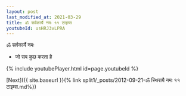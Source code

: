 ```yaml
---
layout: post
last_modified_at: 2021-03-29
title: ॐ सर्वकार्यै नमः ११ टाइम्स
youtubeId: usHRJ3vLPRA
---
```

 
 
 ॐ सर्वकार्यै नमः  
 
 -  जो सब कुछ करता है 
 
  
 
  
 
 
 
 
 
 


{% include youtubePlayer.html id=page.youtubeId %}
 
[Next]({{ site.baseurl }}{% link  split1/_posts/2012-09-21-ॐ स्थिरायै नमः ११ टाइम्स.md%})
 
